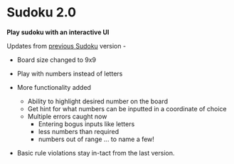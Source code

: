 # Sudoku 2.0
**Play sudoku with an interactive UI** 

Updates from [previous Sudoku](https://github.com/JustHarsh/sudoku-python) version - 

- Board size changed to 9x9
- Play with numbers instead of letters
- More functionality added
  - Ability to highlight desired number on the board
  - Get hint for what numbers can be inputted in a coordinate of choice
  - Multiple errors caught now
    - Entering bogus inputs like letters
    - less numbers than required
    - numbers out of range ... to name a few!
    
- Basic rule violations stay in-tact from the last version.
